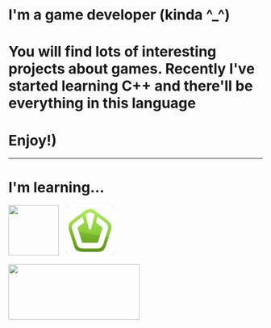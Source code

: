 
<h1 aligh="center">I'm a game developer (kinda ^_^)</h1>
<h1 aligh="center">You will find lots of interesting projects about games. Recently I've started learning C++ and there'll be everything in this language</h1>
<h1 aligh="left">Enjoy!)</h1>




---
<h1 align="left">I'm learning...</h1>
<p align="left"><img src="https://skillicons.dev/icons?i=cpp"width="100" height="100">&nbsp&nbsp&nbsp<img src="SFML_ICON.png"width="100" height="100"></p>


<!--<h1 align="left">What I plan to learn</h1>--!>
<p align="left"><img src="OpenGL_ICON.png"width="260" height="110"></p>


<!--
**ArhanCrane/ArhanCrane** is a ✨ _special_ ✨ repository because its `README.md` (this file) appears on your GitHub profile.

Here are some ideas to get you started:

- 🔭 I’m currently working on ...
- 🌱 I’m currently learning ...
- 👯 I’m looking to collaborate on ...
- 🤔 I’m looking for help with ...
- 💬 Ask me about ...
- 📫 How to reach me: ...
- 😄 Pronouns: ...
- ⚡ Fun fact: ...
-->
